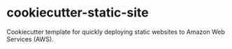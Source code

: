 # cookiecutter-static-site
Cookiecutter template for quickly deploying static websites to Amazon Web Services (AWS).
